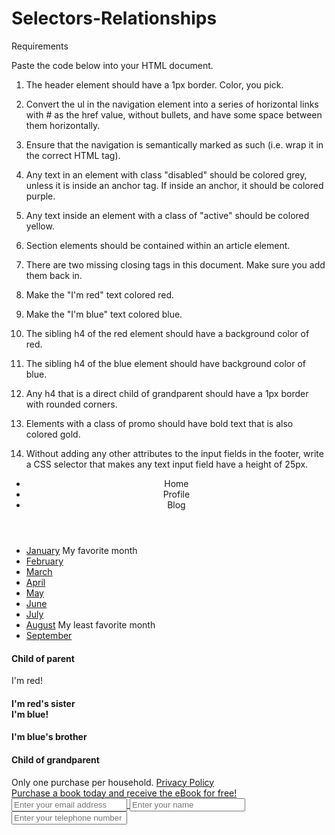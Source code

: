 # Selectors-Relationships

Requirements

Paste the code below into your HTML document.

 1. The header element should have a 1px border. Color, you pick.

 2. Convert the ul in the navigation element into a series of horizontal links with # as the href value, without bullets, and have some space between them horizontally.

 3. Ensure that the navigation is semantically marked as such (i.e. wrap it in the correct HTML tag).

 4. Any text in an element with class "disabled" should be colored grey, unless it is inside an anchor tag. If inside an anchor, it should be colored purple.

 5. Any text inside an element with a class of "active" should be colored yellow.

 6. Section elements should be contained within an article element.

 7. There are two missing closing tags in this document. Make sure you add them back in.

 8. Make the "I'm red" text colored red.

 9. Make the "I'm blue" text colored blue.

10. The sibling h4 of the red element should have a background color of red.

11. The sibling h4 of the blue element should have background color of blue.

12. Any h4 that is a direct child of grandparent should have a 1px border with rounded corners.

13. Elements with a class of promo should have bold text that is also colored gold.

14. Without adding any other attributes to the input fields in the footer, write a CSS selector that makes any text input field have a height of 25px.

  <header>
    <ul>
      <li>Home</li>
      <li>Profile</li>
      <li>Blog</li>
    </ul>
  </header>

  <section>
    <div class="month-list">
      <ul>
        <li>
          <a href="#">January</a>
          <span class="disabled">My favorite month</span>
        </li>
        <li>
          <a href="#">
            <span class="active">February</span>
          </a>
        </li>
        <li>
          <a href="#">
            <span class="disabled">March</span>
          </a>
        </li>
        <li>
          <a href="#">April</a>
        </li>
        <li>
          <a href="#">
            <div class="promo">
              <span class="disabled">May</span>
            </div>
          </a>
        </li>
        <li>
          <a href="#">June</a>
        </li>
        <li>
          <a href="#">July</a>
        </li>
        <li>
          <a href="#">August</a>
          <span class="disabled">My least favorite month</span>
        </li>
        <li>
          <a href="#" class="disabled">September</a>
        </li>
      </ul>
    </div>
  </section>

  <section>
    <div class="grandparent">
      <div class="parent">
        <h4>Child of parent</h4>
        <div>
          <div>I'm red!</div>
          <h4>I'm red's sister
          <div>I'm blue!</div>
          <h4>I'm blue's brother</h4>
        </div>
      </div>
      <h4>Child of grandparent</h4>
    </div>
  </section>

  <footer class="padded">
    <div class="disclaimer">
        Only one purchase per household.
        <a href="#">
          <span class="footer-link">
            <span class="disabled">
              Privacy Policy
            </span>
          </span>
      </div>
    <div class="promo">
      Purchase a book today and receive the eBook for free!
    </div>
    <span>
        <input type="text" name="email" placeholder="Enter your email address">
        <input type="text" name="name" placeholder="Enter your name">
        <input type="tel" name="telephone" placeholder="Enter your telephone number">
    </span>
  </footer>